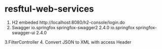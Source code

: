 # resftul-web-services
1. H2 embeded http://localhost:8080/h2-console/login.do
2. Swagger  <dependency>
            <groupId>io.springfox</groupId>
            <artifactId>springfox-swagger2</artifactId>
            <version>2.4.0</version>
        </dependency>
        <dependency>
            <groupId>io.springfox</groupId>
            <artifactId>springfox-swagger-ui</artifactId>
            <version>2.4.0</version>
        </dependency>
        
3.FilterController
4. Convert JSON to XML with access Header
